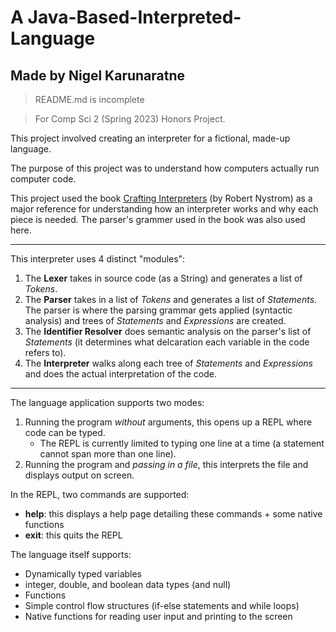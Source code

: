 # A Java-Based-Interpreted-Language
## Made by Nigel Karunaratne

> README.md is incomplete

> For Comp Sci 2 (Spring 2023) Honors Project.

This project involved creating an interpreter for a fictional, made-up language. 

The purpose of this project was to understand how computers actually run computer code.

This project used the book [Crafting Interpreters](http://craftinginterpreters.com) (by Robert Nystrom) as a major reference for understanding how an interpreter works and why each piece is needed. The parser's grammer used in the book was also used here.

---
This interpreter uses 4 distinct "modules":
1. The __Lexer__ takes in source code (as a String) and generates a list of _Tokens_.
2. The __Parser__ takes in a list of _Tokens_ and generates a list of _Statements_. The parser is where the parsing grammar gets applied (syntactic analysis) and trees of _Statements_ and _Expressions_ are created.
3. The __Identifier Resolver__ does semantic analysis on the parser's list of _Statements_ (it determines what delcaration each variable in the code refers to).
4. The __Interpreter__ walks along each tree of _Statements_ and _Expressions_ and does the actual interpretation of the code. 

---
The language application supports two modes:
1. Running the program _without_ arguments, this opens up a REPL where code can be typed.
    - The REPL is currently limited to typing one line at a time (a statement cannot span more than one line).
2. Running the program and _passing in a file_, this interprets the file and displays output on screen.

In the REPL, two commands are supported:
- __help__: this displays a help page detailing these commands + some native functions
- __exit__: this quits the REPL

The language itself supports:
- Dynamically typed variables
- integer, double, and boolean data types (and null)
- Functions
- Simple control flow structures (if-else statements and while loops)
- Native functions for reading user input and printing to the screen